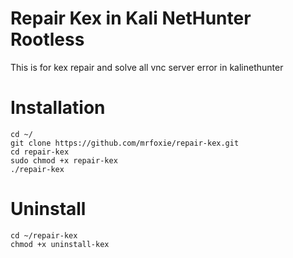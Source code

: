# Repair Kex in Kali NetHunter Rootless
This is for kex repair and solve all vnc server error in kalinethunter
# Installation
```
cd ~/
git clone https://github.com/mrfoxie/repair-kex.git
cd repair-kex
sudo chmod +x repair-kex
./repair-kex
```
# Uninstall
```
cd ~/repair-kex
chmod +x uninstall-kex
```
